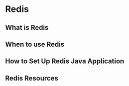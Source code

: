 # Redis 

## What is Redis

## When to use Redis

## How to Set Up Redis Java Application

## Redis Resources
